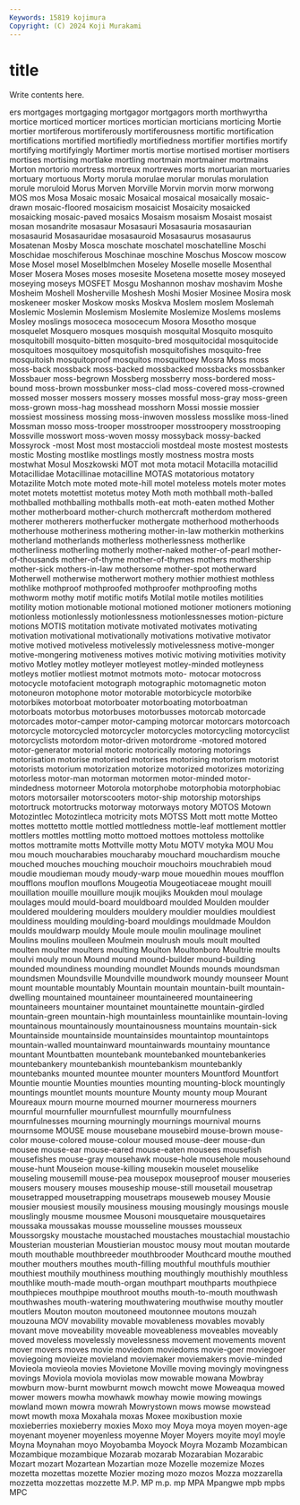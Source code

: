 ```yaml
---
Keywords: 15819 kojimura
Copyright: (C) 2024 Koji Murakami
---
```


# title

Write contents here.



ers mortgages mortgaging mortgagor mortgagors morth morthwyrtha mortice
morticed morticer mortices mortician morticians morticing Mortie mortier mortiferous mortiferously
mortiferousness mortific mortification mortifications mortified mortifiedly mortifiedness mortifier mortifies mortify
mortifying mortifyingly Mortimer mortis mortise mortised mortiser mortisers mortises mortising
mortlake mortling mortmain mortmainer mortmains Morton mortorio mortress mortreux mortrewes
morts mortuarian mortuaries mortuary mortuous Morty morula morulae morular morulas
morulation morule moruloid Morus Morven Morville Morvin morvin morw morwong
MOS mos Mosa Mosaic mosaic Mosaical mosaical mosaically mosaic-drawn mosaic-floored
mosaicism mosaicist Mosaicity mosaicked mosaicking mosaic-paved mosaics Mosaism mosaism Mosaist
mosaist mosan mosandrite mosasaur Mosasauri Mosasauria mosasaurian mosasaurid Mosasauridae mosasauroid
Mosasaurus mosasaurus Mosatenan Mosby Mosca moschate moschatel moschatelline Moschi Moschidae
moschiferous Moschinae moschine Moschus Moscow moscow Mose Mosel mosel Moselblmchen
Moseley Moselle moselle Mosenthal Moser Mosera Moses moses mosesite Mosetena
mosette mosey moseyed moseying moseys MOSFET Mosgu Moshannon moshav moshavim
Moshe Mosheim Moshell Mosherville Moshesh Moshi Mosier Mosinee Mosira mosk
moskeneer mosker Moskow mosks Moskva Moslem moslem Moslemah Moslemic Moslemin
Moslemism Moslemite Moslemize Moslems moslems Mosley moslings mosoceca mosocecum Mosora
Mosotho mosque mosquelet Mosquero mosques mosquish mosquital Mosquito mosquito mosquitobill
mosquito-bitten mosquito-bred mosquitocidal mosquitocide mosquitoes mosquitoey mosquitofish mosquitofishes mosquito-free mosquitoish
mosquitoproof mosquitos mosquittoey Mosra Moss moss moss-back mossback moss-backed mossbacked
mossbacks mossbanker Mossbauer moss-begrown Mossberg mossberry moss-bordered moss-bound moss-brown mossbunker
moss-clad moss-covered moss-crowned mossed mosser mossers mossery mosses mossful moss-gray
moss-green moss-grown moss-hag mosshead mosshorn Mossi mossie mossier mossiest mossiness
mossing moss-inwoven mossless mosslike moss-lined Mossman mosso moss-trooper mosstrooper mosstroopery
mosstrooping Mossville mosswort moss-woven mossy mossyback mossy-backed Mossyrock -most Most
most mostaccioli mostdeal moste mostest mostests mostic Mosting mostlike mostlings
mostly mostness mostra mosts mostwhat Mosul Moszkowski MOT mot mota
motacil Motacilla motacillid Motacillidae Motacillinae motacilline MOTAS motatorious motatory Motazilite
Motch mote moted mote-hill motel moteless motels moter motes motet
motets motettist motetus motey Moth moth mothball moth-balled mothballed mothballing
mothballs moth-eat moth-eaten mothed Mother mother motherboard mother-church mothercraft motherdom
mothered motherer motherers motherfucker mothergate motherhood motherhoods motherhouse motheriness mothering
mother-in-law motherkin motherkins motherland motherlands motherless motherlessness motherlike motherliness motherling
motherly mother-naked mother-of-pearl mother-of-thousands mother-of-thyme mother-of-thymes mothers mothership mother-sick mothers-in-law
mothersome mother-spot motherward Motherwell motherwise motherwort mothery mothier mothiest mothless
mothlike mothproof mothproofed mothproofer mothproofing moths mothworm mothy motif motific
motifs Motilal motile motiles motilities motility motion motionable motional motioned
motioner motioners motioning motionless motionlessly motionlessness motionlessnesses motion-picture motions MOTIS
motitation motivate motivated motivates motivating motivation motivational motivationally motivations motivative
motivator motive motived motiveless motivelessly motivelessness motive-monger motive-mongering motiveness motives
motivic motiving motivities motivity motivo Motley motley motleyer motleyest motley-minded
motleyness motleys motlier motliest motmot motmots moto- motocar motocross motocycle
motofacient motograph motographic motomagnetic moton motoneuron motophone motor motorable motorbicycle
motorbike motorbikes motorboat motorboater motorboating motorboatman motorboats motorbus motorbuses motorbusses
motorcab motorcade motorcades motor-camper motor-camping motorcar motorcars motorcoach motorcycle motorcycled
motorcycler motorcycles motorcycling motorcyclist motorcyclists motordom motor-driven motordrome -motored motored
motor-generator motorial motoric motorically motoring motorings motorisation motorise motorised motorises
motorising motorism motorist motorists motorium motorization motorize motorized motorizes motorizing
motorless motor-man motorman motormen motor-minded motor-mindedness motorneer Motorola motorphobe motorphobia
motorphobiac motors motorsailer motorscooters motor-ship motorship motorships motortruck motortrucks motorway
motorways motory MOTOS Motown Motozintlec Motozintleca motricity mots MOTSS Mott
mott motte Motteo mottes mottetto mottle mottled mottledness mottle-leaf mottlement
mottler mottlers mottles mottling motto mottoed mottoes mottoless mottolike mottos
mottramite motts Mottville motty Motu MOTV motyka MOU Mou mou
mouch moucharabies moucharaby mouchard mouchardism mouche mouched mouches mouching mouchoir
mouchoirs mouchrabieh moud moudie moudieman moudy moudy-warp moue mouedhin moues
moufflon moufflons mouflon mouflons Mougeotia Mougeotiaceae mought mouill mouillation mouille
mouillure moujik moujiks Moukden moul moulage moulages mould mould-board mouldboard
moulded Moulden moulder mouldered mouldering moulders mouldery mouldier mouldies mouldiest
mouldiness moulding moulding-board mouldings mouldmade Mouldon moulds mouldwarp mouldy Moule
moule moulin moulinage moulinet Moulins moulins moulleen Moulmein moulrush mouls
moult moulted moulten moulter moulters moulting Moulton Moultonboro Moultrie moults
moulvi mouly moun Mound mound mound-builder mound-building mounded moundiness mounding
moundlet Mounds mounds moundsman moundsmen Moundsville Moundville moundwork moundy mounseer
Mount mount mountable mountably Mountain mountain mountain-built mountain-dwelling mountained mountaineer
mountaineered mountaineering mountaineers mountainer mountainet mountainette mountain-girdled mountain-green mountain-high mountainless
mountainlike mountain-loving mountainous mountainously mountainousness mountains mountain-sick Mountainside mountainside mountainsides
mountaintop mountaintops mountain-walled mountainward mountainwards mountainy mountance mountant Mountbatten mountebank
mountebanked mountebankeries mountebankery mountebankish mountebankism mountebankly mountebanks mounted mountee mounter
mounters Mountford Mountfort Mountie mountie Mounties mounties mounting mounting-block mountingly
mountings mountlet mounts mounture Mounty mounty moup Mourant Moureaux mourn
mourne mourned mourner mourneress mourners mournful mournfuller mournfullest mournfully mournfulness
mournfulnesses mourning mourningly mournings mournival mourns mournsome MOUSE mouse mousebane
mousebird mouse-brown mouse-color mouse-colored mouse-colour moused mouse-deer mouse-dun mousee mouse-ear
mouse-eared mouse-eaten mousees mousefish mousefishes mouse-gray mousehawk mouse-hole mousehole mousehound
mouse-hunt Mouseion mouse-killing mousekin mouselet mouselike mouseling mousemill mouse-pea mousepox
mouseproof mouser mouseries mousers mousery mouses mouseship mouse-still mousetail mousetrap
mousetrapped mousetrapping mousetraps mouseweb mousey Mousie mousier mousiest mousily mousiness
mousing mousingly mousings mousle mouslingly mousme mousmee Mousoni mousquetaire mousquetaires
moussaka moussakas mousse mousseline mousses mousseux Moussorgsky moustache moustached moustaches
moustachial moustachio Mousterian mousterian Moustierian moustoc mousy mout moutan moutarde
mouth mouthable mouthbreeder mouthbrooder Mouthcard mouthe mouthed mouther mouthers mouthes
mouth-filling mouthful mouthfuls mouthier mouthiest mouthily mouthiness mouthing mouthingly mouthishly
mouthless mouthlike mouth-made mouth-organ mouthpart mouthparts mouthpiece mouthpieces mouthpipe mouthroot
mouths mouth-to-mouth mouthwash mouthwashes mouth-watering mouthwatering mouthwise mouthy moutler moutlers
Mouton mouton moutoneed moutonnee moutons mouzah mouzouna MOV movability movable
movableness movables movably movant move moveability moveable moveableness moveables moveably
moved moveless movelessly movelessness movement movements movent mover movers moves
movie moviedom moviedoms movie-goer moviegoer moviegoing movieize movieland moviemaker moviemakers
movie-minded Movieola movieola movies Movietone Moville moving movingly movingness movings
Moviola moviola moviolas mow mowable mowana Mowbray mowburn mow-burnt mowburnt
mowch mowcht mowe Moweaqua mowed mower mowers mowha mowhawk mowhay
mowie mowing mowings mowland mown mowra mowrah Mowrystown mows mowse
mowstead mowt mowth moxa Moxahala moxas Moxee moxibustion moxie moxieberries
moxieberry moxies Moxo moy Moya moya moyen moyen-age moyenant moyener
moyenless moyenne Moyer Moyers moyite moyl moyle Moyna Moynahan moyo
Moyobamba Moyock Moyra Mozamb Mozambican Mozambique mozambique Mozarab mozarab Mozarabian
Mozarabic Mozart mozart Mozartean Mozartian moze Mozelle mozemize Mozes mozetta
mozettas mozette Mozier mozing mozo mozos Mozza mozzarella mozzetta mozzettas
mozzette M.P. MP m.p. mp MPA Mpangwe mpb mpbs MPC
